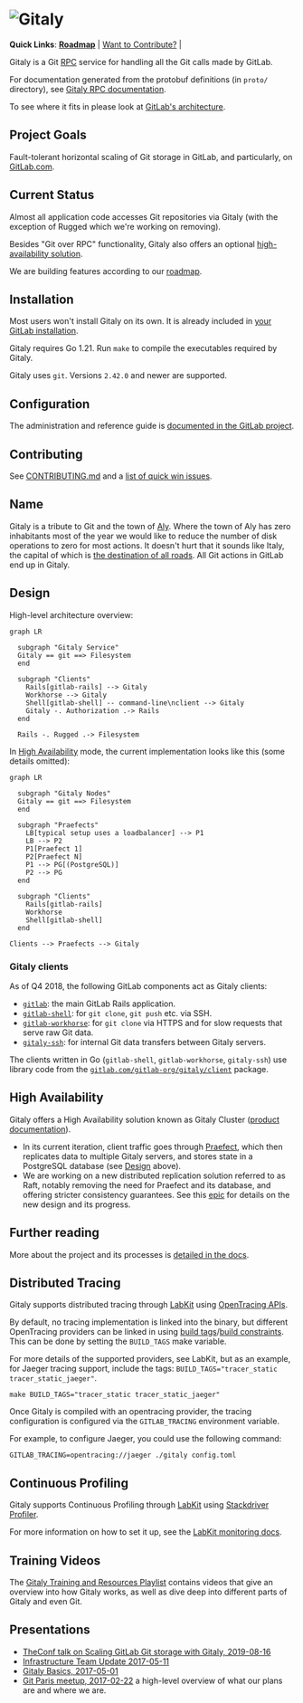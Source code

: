 # ![Gitaly](https://gitlab.com/gitlab-org/gitaly/uploads/509123ed56bd51247996038c858db006/gitaly-wordmark-small.png)

**Quick Links**:
  [**Roadmap**][roadmap] |
  [Want to Contribute?](#contributing) |

Gitaly is a Git [RPC](https://en.wikipedia.org/wiki/Remote_procedure_call)
service for handling all the Git calls made by GitLab.

For documentation generated from the protobuf definitions (in `proto/` directory),
see [Gitaly RPC documentation](https://gitlab-org.gitlab.io/gitaly/).

To see where it fits in please look at [GitLab's architecture](https://docs.gitlab.com/ce/development/architecture.html#system-layout).

## Project Goals

Fault-tolerant horizontal scaling of Git storage in GitLab, and particularly, on [GitLab.com](https://gitlab.com).

## Current Status

Almost all application code accesses Git repositories via Gitaly (with the exception of Rugged which we're working on removing).

Besides "Git over RPC" functionality, Gitaly also offers an optional [high-availability solution](#high-availability).

We are building features according to our [roadmap][roadmap].

## Installation

Most users won't install Gitaly on its own. It is already included in [your GitLab installation](https://about.gitlab.com/install/).

Gitaly requires Go 1.21. Run `make` to compile the executables
required by Gitaly.

Gitaly uses `git`. Versions `2.42.0` and newer are supported.

## Configuration

The administration and reference guide is [documented in the GitLab project](https://docs.gitlab.com/ee/administration/gitaly/).

## Contributing

See [CONTRIBUTING.md](CONTRIBUTING.md) and a [list of quick win issues](https://gitlab.com/gitlab-org/gitaly/-/issues/?sort=due_date&state=opened&label_name%5B%5D=quick%20win&first_page_size=20).

## Name

Gitaly is a tribute to Git and the town of [Aly](https://en.wikipedia.org/wiki/Aly). Where the town of
Aly has zero inhabitants most of the year we would like to reduce the number of
disk operations to zero for most actions. It doesn't hurt that it sounds like
Italy, the capital of which is [the destination of all roads](https://en.wikipedia.org/wiki/All_roads_lead_to_Rome). All Git actions in
GitLab end up in Gitaly.

## Design

High-level architecture overview:

```mermaid
graph LR

  subgraph "Gitaly Service"
  Gitaly == git ==> Filesystem
  end

  subgraph "Clients"
    Rails[gitlab-rails] --> Gitaly
    Workhorse --> Gitaly
    Shell[gitlab-shell] -- command-line\nclient --> Gitaly
    Gitaly -. Authorization .-> Rails
  end

  Rails -. Rugged .-> Filesystem
```

In [High Availability](#high-availability) mode, the current implementation looks like this (some details omitted):

```mermaid
graph LR

  subgraph "Gitaly Nodes"
  Gitaly == git ==> Filesystem
  end

  subgraph "Praefects"
    LB[typical setup uses a loadbalancer] --> P1
    LB --> P2
    P1[Praefect 1]
    P2[Praefect N]
    P1 --> PG[(PostgreSQL)]
    P2 --> PG
  end

  subgraph "Clients"
    Rails[gitlab-rails]
    Workhorse
    Shell[gitlab-shell]
  end

Clients --> Praefects --> Gitaly
```

### Gitaly clients

As of Q4 2018, the following GitLab components act as Gitaly clients:

- [`gitlab`](https://gitlab.com/gitlab-org/gitlab/blob/master/lib/gitlab/gitaly_client.rb):
  the main GitLab Rails application.
- [`gitlab-shell`](https://gitlab.com/gitlab-org/gitlab-shell/tree/main):
  for `git clone`, `git push` etc. via SSH.
- [`gitlab-workhorse`](https://gitlab.com/gitlab-org/gitlab/-/blob/master/workhorse/internal/gitaly/gitaly.go):
  for `git clone` via HTTPS and for slow requests that serve raw Git data.
- [`gitaly-ssh`](https://gitlab.com/gitlab-org/gitaly/tree/master/cmd/gitaly-ssh):
  for internal Git data transfers between Gitaly servers.

The clients written in Go (`gitlab-shell`, `gitlab-workhorse`, `gitaly-ssh`)
use library code from the
[`gitlab.com/gitlab-org/gitaly/client`](https://gitlab.com/gitlab-org/gitaly/tree/master/client)
package.

## High Availability

Gitaly offers a High Availability solution known as Gitaly Cluster ([product documentation](https://docs.gitlab.com/ee/administration/gitaly/)).

- In its current iteration, client traffic goes through [Praefect](https://docs.gitlab.com/ee/administration/gitaly/praefect.html), which then replicates data to multiple Gitaly servers, and stores state in a PostgreSQL database (see [Design](#design) above).
- We are working on a new distributed replication solution referred to as Raft, notably removing the need for Praefect and its database, and offering stricter consistency guarantees. See this [epic](https://gitlab.com/groups/gitlab-org/-/epics/8903) for details on the new design and its progress.

## Further reading

More about the project and its processes is [detailed in the docs](doc/README.md).

## Distributed Tracing

Gitaly supports distributed tracing through [LabKit](https://gitlab.com/gitlab-org/labkit/) using [OpenTracing APIs](https://opentracing.io).

By default, no tracing implementation is linked into the binary, but different OpenTracing providers can be linked in using [build tags](https://golang.org/pkg/go/build/#hdr-Build_Constraints)/[build constraints](https://golang.org/pkg/go/build/#hdr-Build_Constraints). This can be done by setting the `BUILD_TAGS` make variable.

For more details of the supported providers, see LabKit, but as an example, for Jaeger tracing support, include the tags: `BUILD_TAGS="tracer_static tracer_static_jaeger"`.

```shell
make BUILD_TAGS="tracer_static tracer_static_jaeger"
```

Once Gitaly is compiled with an opentracing provider, the tracing configuration is configured via the `GITLAB_TRACING` environment variable.

For example, to configure Jaeger, you could use the following command:

```shell
GITLAB_TRACING=opentracing://jaeger ./gitaly config.toml
```

## Continuous Profiling

Gitaly supports Continuous Profiling through [LabKit][] using [Stackdriver Profiler](https://cloud.google.com/profiler).

For more information on how to set it up, see the [LabKit monitoring docs](https://gitlab.com/gitlab-org/labkit/-/blob/master/monitoring/doc.go).

## Training Videos

The [Gitaly Training and Resources Playlist](https://www.youtube.com/playlist?list=PL05JrBw4t0KqPMCB7xW1ExIRp6YuD_7_N)
contains videos that give an overview into how Gitaly works, as well as dive
deep into different parts of Gitaly and even Git.

## Presentations

- [TheConf talk on Scaling GitLab Git storage with Gitaly, 2019-08-16](https://speakerdeck.com/olsfer/how-gitlab-scaled-git-access-with-a-go-service)
- [Infrastructure Team Update 2017-05-11](https://about.gitlab.com/2017/05/11/functional-group-updates/#infrastructure-team)
- [Gitaly Basics, 2017-05-01](https://docs.google.com/presentation/d/1cLslUbXVkniOaeJ-r3s5AYF0kQep8VeNfvs0XSGrpA0/edit#slide=id.g1c73db867d_0_0)
- [Git Paris meetup, 2017-02-22](https://docs.google.com/presentation/d/19OZUalFMIDM8WujXrrIyCuVb_oVeaUzpb-UdGThOvAo/edit?usp=sharing) a high-level overview of what our plans are and where we are.

[roadmap]: https://about.gitlab.com/handbook/engineering/development/enablement/systems/gitaly/#roadmap
[LabKit]: https://gitlab.com/gitlab-org/labkit/
